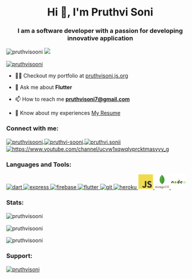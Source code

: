 <h1 align="center">Hi 👋, I'm Pruthvi Soni</h1>
<h3 align="center">I am a software developer with a passion for developing innovative application</h3>

<p align="left"> 
  <img src="https://komarev.com/ghpvc/?username=pruthvisooni&label=Profile%20views&color=0e75b6&style=flat" alt="pruthvisooni" /> 
  <img src="https://wakatime.com/badge/user/d4b6a03f-d30d-44ff-8e42-427244fd00ce.svg"/>
</p>

<p align="left"> 
  <a href="https://github.com/ryo-ma/github-profile-trophy">
    <img align="center" src="https://github-profile-trophy.vercel.app/?username=pruthvisooni&theme=onedark&margin-w=10&margin-h=10" alt="pruthvisooni"/>
  </a>
</p>

- 👨‍💻 Checkout my portfolio at [pruthvisoni.js.org](https://pruthvisoni.js.org/)

- 💬 Ask me about **Flutter**

- 📫 How to reach me **pruthvisoni7@gmail.com**

- 📄 Know about my experiences [My Resume](https://shorturl.at/opzX6)

<h3 align="left">Connect with me:</h3>
  <p align="left">
    <a href="https://twitter.com/pruthvisooni" target="blank">
      <img align="center" src="https://raw.githubusercontent.com/rahuldkjain/github-profile-readme-generator/master/src/images/icons/Social/twitter.svg" alt="pruthvisooni" height="30" width="40" />
    </a>
    <a href="https://linkedin.com/in/pruthvi-sooni" target="blank">
      <img align="center" src="https://raw.githubusercontent.com/rahuldkjain/github-profile-readme-generator/master/src/images/icons/Social/linked-in-alt.svg" alt="pruthvi-sooni" height="30" width="40" />
    </a>
    <a href="https://instagram.com/pruthvi.sonii" target="blank">
      <img align="center" src="https://raw.githubusercontent.com/rahuldkjain/github-profile-readme-generator/master/src/images/icons/Social/instagram.svg" alt="pruthvi.sonii" height="30" width="40" />
    </a>
    <a href="https://www.youtube.com/c/https://www.youtube.com/channel/ucvw1xqwqlvprcktmasyvy_g" target="blank">
      <img align="center" src="https://raw.githubusercontent.com/rahuldkjain/github-profile-readme-generator/master/src/images/icons/Social/youtube.svg" alt="https://www.youtube.com/channel/ucvw1xqwqlvprcktmasyvy_g" height="30" width="40" />
    </a>
  </p>

<h3 align="left">Languages and Tools:</h3>
  <p align="left"> 
    <a href="https://dart.dev" target="_blank"> 
      <img src="https://www.vectorlogo.zone/logos/dartlang/dartlang-icon.svg" alt="dart" width="40" height="40"/> 
    </a> 
    <a href="https://expressjs.com" target="_blank"> 
      <img src="https://assets.website-files.com/61ca3f775a79ec5f87fcf937/6202fcdee5ee8636a145a41b_1234.png" alt="express" width="40" height="40"/> 
    </a> 
    <a href="https://firebase.google.com/" target="_blank">
     <img src="https://www.vectorlogo.zone/logos/firebase/firebase-icon.svg" alt="firebase" width="40" height="40"/> 
    </a> 
    <a href="https://flutter.dev" target="_blank"> 
      <img src="https://www.vectorlogo.zone/logos/flutterio/flutterio-icon.svg" alt="flutter" width="40" height="40"/> 
    </a> 
    <a href="https://git-scm.com/" target="_blank"> 
      <img src="https://www.vectorlogo.zone/logos/git-scm/git-scm-icon.svg" alt="git" width="40" height="40"/> 
    </a> 
    <a href="https://heroku.com" target="_blank"> 
      <img src="https://www.vectorlogo.zone/logos/heroku/heroku-icon.svg" alt="heroku" width="40" height="40"/> 
    </a> 
    <a href="https://developer.mozilla.org/en-US/docs/Web/JavaScript" target="_blank"> 
      <img src="https://raw.githubusercontent.com/devicons/devicon/master/icons/javascript/javascript-original.svg" alt="javascript" width="40" height="40"/> 
    </a> 
    <a href="https://www.mongodb.com/" target="_blank"> 
      <img src="https://raw.githubusercontent.com/devicons/devicon/master/icons/mongodb/mongodb-original-wordmark.svg" alt="mongodb" width="40" height="40"/> 
    </a> 
    <a href="https://nodejs.org" target="_blank"> 
      <img src="https://raw.githubusercontent.com/devicons/devicon/master/icons/nodejs/nodejs-original-wordmark.svg" alt="nodejs" width="40" height="40"/> 
    </a> 
  </p>


<h3 align="left">Stats:</h3>
  <div class="row">
    <p>
      <img align="center" src="https://github-readme-stats.vercel.app/api?username=pruthvisooni&show_icons=true&locale=en" alt="pruthvisooni" />
    </p>
    <p>
      <img align="center" src="https://github-readme-streak-stats.herokuapp.com/?user=pruthvisooni&" alt="pruthvisooni" />
    </p>
    <p>
      <img align="center" src="https://github-readme-stats.vercel.app/api/wakatime?username=pruthvisoni" alt="pruthvisooni" />
    </p>
  </div>


<h3 align="left">Support:</h3>
  <p>
    <a href="https://www.buymeacoffee.com/pruthvisoni"> 
      <img align="center" src="https://cdn.buymeacoffee.com/buttons/v2/default-yellow.png" height="50" width="210" alt="pruthvisoni" />
    </a>
  </p>
<br>
<br>
